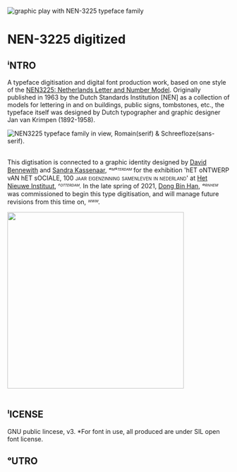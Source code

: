 <!-- language: lang-none -->

![graphic play with NEN-3225 typeface family](https://www.openboek.info/source/nen/Dongbinhan_nen_specimen_F.png)

# NEN-3225 digitized




## ⁱNTRO
A typeface digitisation and digital font production work, based on one style of the [NEN3225: Netherlands Letter and Number Model](https://www.nen.nl/en/nen-3225-1962-nl-6541). Originally published in 1963 by the Dutch Standards Institution [NEN] as a collection of models for lettering in and on buildings, public signs, tombstones, etc., the typeface itself was designed by Dutch typographer and graphic designer Jan van Krimpen (1892-1958).


![NEN3225 typeface family in view, Romain(serif) & Schreefloze(sans-serif).](https://i.imgur.com/0Jrh13q.png)<br> <br> 


This digtisation is connected to a graphic identity designed by [David Bennewith](https://colophon.info/) and [Sandra Kassenaar](https://www.sandrakassenaar.com/), *ᵃᴹˢᵀᴱᴿᴰᴬᴹ* for the exhibition 'hET oNTWERP vAN hET sOCIALE, <span style="font-variant:small-caps;">100 jaar eigenzinning samenleven in nederland</span>' at [Het Nieuwe Instituut](https://ontwerpvanhetsociale.hetnieuweinstituut.nl/), *ʳᴼᵀᵀᴱᴿᴰᴬᴹ*. In the late spring of 2021, [Dong Bin Han](https://openboek.info/), *ᵃᴿᴺᴴᴱᴹ* was commissioned to begin this type digitisation, and will manage future revisions from this time on, *ᵂᵂᵂ*. 

<img src="https://ontwerpvanhetsociale.hetnieuweinstituut.nl/sites/default/files/cover-8231-61474/mobile_portrait.jpg" width="400"><br> <br> 



## ˡICENSE
GNU public lincese, v3. \*For font in use, all produced are under SIL open font license.

## ᵒUTRO









